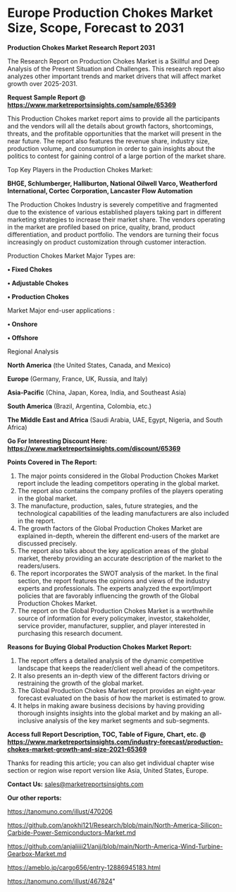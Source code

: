 # Europe Production Chokes Market Size, Scope, Forecast to 2031

<strong>Production Chokes Market Research Report 2031</strong>

The Research Report on Production Chokes Market is a Skillful and Deep Analysis of the Present Situation and Challenges. This research report also analyzes other important trends and market drivers that will affect market growth over 2025-2031.

<strong>Request Sample Report @ <a href=https://www.marketreportsinsights.com/sample/65369>https://www.marketreportsinsights.com/sample/65369</a></strong>

This Production Chokes market report aims to provide all the participants and the vendors will all the details about growth factors, shortcomings, threats, and the profitable opportunities that the market will present in the near future. The report also features the revenue share, industry size, production volume, and consumption in order to gain insights about the politics to contest for gaining control of a large portion of the market share.

Top Key Players in the Production Chokes Market:

<strong>BHGE, Schlumberger, Halliburton, National Oilwell Varco, Weatherford International, Cortec Corporation, Lancaster Flow Automation</strong>

The Production Chokes Industry is severely competitive and fragmented due to the existence of various established players taking part in different marketing strategies to increase their market share. The vendors operating in the market are profiled based on price, quality, brand, product differentiation, and product portfolio. The vendors are turning their focus increasingly on product customization through customer interaction.

Production Chokes Market Major Types are:

<strong>• Fixed Chokes

• Adjustable Chokes

• Production Chokes</strong>

Market Major end-user applications :

<strong>• Onshore

• Offshore</strong>

Regional Analysis

</u><strong><b>North America</b></strong> (the United States, Canada, and Mexico)

<strong><b>Europe </b></strong>(Germany, France, UK, Russia, and Italy)

<strong><b>Asia-Pacific</b></strong> (China, Japan, Korea, India, and Southeast Asia)

<strong><b>South America</b></strong> (Brazil, Argentina, Colombia, etc.)

<strong><b>The Middle East and Africa</b></strong> (Saudi Arabia, UAE, Egypt, Nigeria, and South Africa)

<strong>Go For Interesting Discount Here: <a href=https://www.marketreportsinsights.com/discount/65369>https://www.marketreportsinsights.com/discount/65369</a></strong>

<strong>Points Covered in The Report:</strong>
<ol>
  <li>The major points considered in the Global Production Chokes Market report include the leading competitors operating in the global market.</li>
  <li>The report also contains the company profiles of the players operating in the global market.</li>
  <li>The manufacture, production, sales, future strategies, and the technological capabilities of the leading manufacturers are also included in the report.</li>
  <li>The growth factors of the Global Production Chokes Market are explained in-depth, wherein the different end-users of the market are discussed precisely.</li>
  <li>The report also talks about the key application areas of the global market, thereby providing an accurate description of the market to the readers/users.</li>
  <li>The report incorporates the SWOT analysis of the market. In the final section, the report features the opinions and views of the industry experts and professionals. The experts analyzed the export/import policies that are favorably influencing the growth of the Global Production Chokes Market.</li>
  <li>The report on the Global Production Chokes Market is a worthwhile source of information for every policymaker, investor, stakeholder, service provider, manufacturer, supplier, and player interested in purchasing this research document.</li>
</ol>
<strong>Reasons for Buying Global Production Chokes Market Report:</strong>

<ol>
  <li>The report offers a detailed analysis of the dynamic competitive landscape that keeps the reader/client well ahead of the competitors.</li>
  <li>It also presents an in-depth view of the different factors driving or restraining the growth of the global market.</li>
  <li>The Global Production Chokes Market report provides an eight-year forecast evaluated on the basis of how the market is estimated to grow.</li>
  <li>It helps in making aware business decisions by having providing thorough insights insights into the global market and by making an all-inclusive analysis of the key market segments and sub-segments.</li>
</ol>
<strong>Access full Report Description, TOC, Table of Figure, Chart, etc. @ <a href=https://www.marketreportsinsights.com/industry-forecast/production-chokes-market-growth-and-size-2021-65369>https://www.marketreportsinsights.com/industry-forecast/production-chokes-market-growth-and-size-2021-65369</a></strong>


Thanks for reading this article; you can also get individual chapter wise section or region wise report version like Asia, United States, Europe.

<strong>Contact Us:</strong>
sales@marketreportsinsights.com

<strong>Our other reports:</strong>

<a href=https://tanomuno.com/illust/470206>https://tanomuno.com/illust/470206</a>

<a href=https://github.com/anokhi121/Research/blob/main/North-America-Silicon-Carbide-Power-Semiconductors-Market.md>https://github.com/anokhi121/Research/blob/main/North-America-Silicon-Carbide-Power-Semiconductors-Market.md</a>

<a href=https://github.com/anjaliiii21/anjj/blob/main/North-America-Wind-Turbine-Gearbox-Market.md>https://github.com/anjaliiii21/anjj/blob/main/North-America-Wind-Turbine-Gearbox-Market.md</a>

<a href=https://ameblo.jp/cargo656/entry-12886945183.html>https://ameblo.jp/cargo656/entry-12886945183.html</a>

<a href=https://tanomuno.com/illust/467824>https://tanomuno.com/illust/467824</a>"
